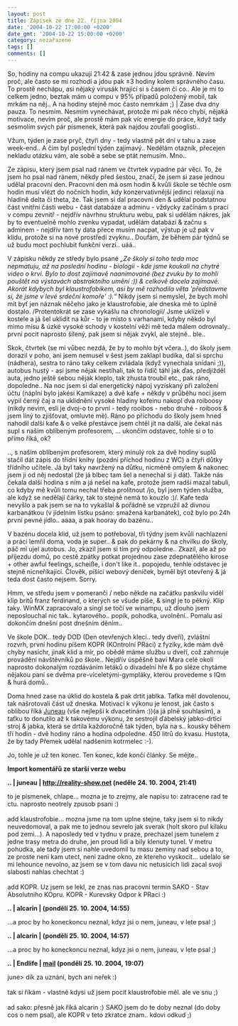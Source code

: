 ```yaml
---
layout: post
title: Zápisek ze dne 22. října 2004
date: '2004-10-22 17:00:00 +0200'
date_gmt: '2004-10-22 15:00:00 +0200'
category: nezařazené
tags: []
comments: []
---
```

<p>So, hodiny na compu ukazují 21:42 &amp; zase jednou jdou správně. Nevím proč, ale často se mi rozhodí a  jdou pak &plusmn;3 hodiny kolem správného času. To prostě nechápu, asi nějaký virusák hrající si s časem či co..  Ale je mi to celkem jedno, beztak mám u compu v 95% případů položený mobil, tak mrkám na něj.. A na hodiny  stejně moc často nemrkám ;) | Zase dva dny pauza. To nesmím. Nesmím vynechávat, protože mi pak něco chybí,  nějaká motivace, nevím proč, ale prostě mám pak víc energie do práce, když tady sesmolím svých pár  písmenek, která pak najdou zoufalí googlisti..</p>
<p>Vžum, týden je zase pryč, čtyři dny - tedy vlastně pět dní v tahu a zase week-end.. A čím byl poslední týden  zajímavý.. Nedělám otazník, přecejen nekladu otázku vám, ale sobě a sebe se ptát nemusím. Mno..</p>
<p>Ze zápisu, který jsem psal nad ránem ve čtvrtek vypadne pár věcí. To, že jsem ho psal nad ránem, někdy před  šestou, značí, že jsem si zase jednou udělal pracovní den. Pracovní den má osm hodin &amp; kvůli škole  se těchle osm hodin musí vlézt do nočních hodin, kdy konzervativnější jedinci relaxují na hladině delta či theta,  že. Tak jsem si dal pracovní den &amp; udělal podstatnou část vnitřní části webu - část databáze a adminu - vždycky  začínám s prací v compu zevnitř - nejdřív navrhnu strukturu webu, pak si udělám nákres, jak by to eventuelně mohlo  zvenku vypadat, udělám databázi &amp; začnu s adminem - nejdřív tam ty data přece musím nacpat, výstup je už  pak v klidu, protože si na nové prostředí zvyknu.. Doufám, že během pár týdnů se už budu moct pochlubit funkční  verzí.. uáá..</p>
<p>V zápisku někdy ze středy bylo psané <em>&bdquo;Ze školy si toho teda moc nepmatuju, až na poslední hodinu -  biologii - kde jsme  koukali na chytré video o krvi. Bylo to dost zajímavě naanimované (bez zvuku by to mohli pouštět na výstavách  abstraktního umění :)) &amp; celkově docela zajímavé. Akorát kdybych byl klaustrofobikem, asi by mě rozhodila věta  'představme si, že jsme v levé srdeční komoře' :).&ldquo;</em> Nikdy jsem si nemyslel, že bych mohl mít byť jen  náznak něčeho jako je klaustrofobie, ale dneska mě to úplně dostalo. /Protentokrát se zase vykašlu na chronologii/  Jsme uklízeli v kostele a já šel uklidit na kůr - to je místo s varhanami, kdyby někdo byl mimo mísu &amp;  úzké vysoké schody v kostelní věži mě teda málem odrovnaly.. první pocit naprosto šílený, pak jsem si nějak  zvykl, ale stejně.. ble..</p>
<p>Skok, čtvrtek (se mi vůbec nezdá, že by to mohlo být včera..), do školy jsem dorazil v poho, ani jsem nemusel  v šest jsem zaklapl budíka, dal si sprchu (nádhera), sestra to ráno taky celkem zvládala (když vynechala snídani ;)),  autobus hustý - asi jsme nějak nestíhali, tak to řidič táhl jak ďas, předjížděl auta, jedno ještě sebou nějak  kleplo, tak zhusta troubil etc., pak ráno, dopoledne.. Na noc jsem si dal energetický nápoj vyzískaný při založení  účtu (náplní bylo jakési Kamikaze) a dvě kafe + někdy v průběhu noci jsem vypil černý čaj a na uklidnění vysoké  hladiny kofeinu nakopl dva roiboosy (nikdy nevim, esli je dvoj-o to první - tedy rooibos - nebo druhé - roiboos  &amp; jsem líný to zjišťovat, omluvte mě). Ráno po příchodu do školy jsem hned nahodil další kafe &amp; o velké  přestávce jsem chtěl jít na další, ale čekal nás supl s naším oblíbeným profesorem, ... ukončím odstavec, tohle si  o to přímo říká, ok?</p>
<p>.., s naším oblíbeným profesorem, který minulý rok za dvě hodiny suplů stačil dát zápis do třídní knihy (pozdní  příchod hodinu z WC) a čtyři důtky třídního učitele. Já byl taky navržený na důtku, nicméně omylem &amp; nakonec  jsem ji od něj nedostal (že já blbec tam šel a nenechal si ji dát). Takže nás čekala další hodina s ním a já nešel  na kafe, protože jsem radši mazal tabuli, co kdyby mě kvůli tomu nechal třeba prolítnout /jo, byl jsem týden služba,  ale když se nedělají čárky, tak to stejně nemá to kouzlo :)/. Kafe teda nevyšlo a pak jsem se na to vykašlal  &amp; pořádně se vzpružil až divnou karbanátkou (v jídelním lístku psáno: smažená karbanátek), což bylo po 24h  první pevné jídlo.. aaaa, a pak hooray do bazénu..</p>
<p>V bazénu docela klid, už jsem to potřeboval, tři týdny jsem kvůli nachlazení a práci lemřil doma, voda je  super.. &amp; pak do pekárny &amp; na chvilku do školy, páč mi ujel autobus. Jo, zkazil jsem si tím prý odpoledne..  Zkazil, ale až po příjezdu domů, po cestě zpátky potkat projednou zase zdepnatělého kirose + other awful feelings,  scheiße, i don't like it.. popojedu, tenhle odstavec je stejně nicneříkající. Člověk, píšící webový deníček,  byměl být otevřený &amp; já teda dost často nejsem. Sorry.</p>
<p>Hmm, ve středu jsem v pomeranči / nebo někde na začátku paskvilu viděl klip britů franz ferdinand, o kterých  se všude píše, &amp; singl je to pěkný. Klip taky. WinMX zapracovalo a singl se točí ve winampu, už dlouho jsem  neposlouchal nic tak.. kytarového.. popík, pohodka, uvolnění.. Pomalu asi dokončím dnešní post dnešním děním..</p>
<p>Ve škole DOK.. tedy DOD (Den otevřených klecí.. tedy dveří), zvláštní rozvrh, první hodinu píšem KOPR (KOntrolní  PRáci) z fyziky, kde mám dvě chyby nasichr, jinak klid a mír, po obědě máme službu u dveří, což zahrnuje provádění  návštěvníků po škole.. Nejdřív úspěšně baví Mara celé okolí naprosto dokonalým rozdáváním letáků o divadelní  hře &amp; po sléze chytáme nějakou paní se dvěma pre-víceletými-gympláky, kterou provedeme s IQm &amp; hurá domů..</p>
<p>Doma hned zase na úklid do kostela &amp; pak drtit jablka. Taťka měl dovolenou, tak našrotovali část už dneska.  Motivací k výkonu je lenost, jak často s oblibou říká <a href="http://reality-show.net">Juneau</a>  (vše nejlepší k dvacetinám :))(a já plně souhlasím),  a taťku to donutilo až k takovému výkonu, že sestrojil ďábelský jabko-drtící stroj &amp; jabka, která se drtila  každoročně tak týden, byla na s.. kousky během tří hodin - dvě hodiny ráno a hodina odpoledne. 450 litrů do kvasu.  Hustota, že by tady Přemek udělal nadšením kotrmelec :-).</p>
<p>Jo, tohle je už ten konec. Ten konec, kde končí články. Se mějte..</p>
<div class="import-komentaru">
<p><strong>Import komentářů ze starší verze webu</strong></p>
<div class="comment">
<p style="font-weight:bold"><span class="compredmet">..</span> | <span class="comname">juneau</span> |  <a href="http://reality-show.net">http://reality-show.net</a> (neděle&nbsp;24.&nbsp;10.&nbsp;2004,&nbsp;21:41)</p>
<p>to je pismenek, chlape... mozna je to zrejmy, ale napisu to: zatracene rad te ctu. naprosto neotrely zpusob psani :) <br>  <br> add klaustrofobie... mozna jsme na tom uplne stejne, taky jsem si to nikdy neuvedomoval, a pak me to jednou sevrelo jak sverak (holt skoro pul kilaku pod zemi...). A naposledy ted v tydnu v praze, prechazel jsem tunelem z jedne trasy metra do druhe, jen proud lidi a bily klenuty tunel. V metru pohudka, ale tady jsem si nahle uvedomil tu masu zeminy nad sebou a to, ze proste neni kam utect, neni zadne okno, ze ktereho vyskocit... udelalo se mi lehounce nevolno, az jsem se v tom davu nic netusicich lidi zacal svoji slabosti nahlas chechtat :) <br>  <br> add KOPR. Uz jsem se lekl, ze znas nas pracovni termin SAKO - Stav Absolutniho KOpru. KOPR - Kurevsky Odpor k PRaci :) </p>
</div>
<div class="comment">
<p style="font-weight:bold"><span class="compredmet">..</span> | <span class="comname">alcarin</span> | (pondělí&nbsp;25.&nbsp;10.&nbsp;2004,&nbsp;14:55)</p>
<p>...a proc by ho koneckoncu neznal, kdyz jsi o nem, juneau, v lete psal ;) </p>
</div>
<div class="comment">
<p style="font-weight:bold"><span class="compredmet">..</span> | <span class="comname">alcarin</span> | (pondělí&nbsp;25.&nbsp;10.&nbsp;2004,&nbsp;14:57)</p>
<p>...a proc by ho koneckoncu neznal, kdyz jsi o nem, juneau, v lete psal ;) </p>
</div>
<div class="comment">
<p style="font-weight:bold"><span class="compredmet">..</span> | <span class="comname">Endlife</span> |  <a href="mailto:jan.martinek@post.cz">mail</a> (pondělí&nbsp;25.&nbsp;10.&nbsp;2004,&nbsp;19:07)</p>
<p>june&gt; dík za uznání, bych ani neřek :) <br>  <br> tak si říkám - vlastně kdysi už jsem pocit klaustrofobie měl. ale ve snu ;) <br>  <br> ad sako: přesně jak říká alcarin :) SAKO jsem do te doby neznal (do doby cos o nem psal), ale KOPR v teto zkratce znam.. kdovi odkud ;) </p>
</div>
</div>
